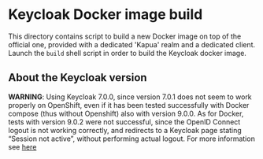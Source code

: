 # Keycloak Docker image build 

This directory contains script to build a new Docker image on top of the official one, provided with a dedicated 'Kapua'
realm and a dedicated client. Launch the `build` shell script in order to build the Keycloak docker image.

## About the Keycloak version

**WARNING**: 
Using Keycloak 7.0.0, since version 7.0.1 does not seem to work properly on OpenShift, 
even if it has been tested successfully with Docker compose (thus without Openshift) also with version 9.0.0.
As for Docker, tests with version 9.0.2 were not successful, since the OpenID Connect logout is not working correctly,
and redirects to a Keycloak page stating “Session not active”, without performing actual logout.
For more information see [here](https://keycloak.discourse.group/t/openid-connect-logout-endpoint-results-in-session-not-active-in-keycloak-9-0-2/)

